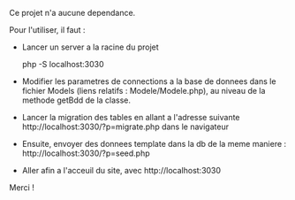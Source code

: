 Ce projet n'a aucune dependance.

Pour l'utiliser, il faut :

- Lancer un server a la racine du projet 

    php -S localhost:3030

- Modifier les parametres de connections a la base de donnees dans le fichier Models (liens relatifs : Modele/Modele.php), au niveau de la methode getBdd de la classe.

- Lancer la migration des tables en allant a l'adresse suivante http://localhost:3030/?p=migrate.php dans le navigateur 

- Ensuite, envoyer des donnees template dans la db de la meme maniere : http://localhost:3030/?p=seed.php

- Aller afin a l'acceuil du site, avec http://localhost:3030


Merci !